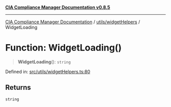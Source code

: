 [**CIA Compliance Manager Documentation v0.8.5**](../../../README.md)

***

[CIA Compliance Manager Documentation](../../../modules.md) / [utils/widgetHelpers](../README.md) / WidgetLoading

# Function: WidgetLoading()

> **WidgetLoading**(): `string`

Defined in: [src/utils/widgetHelpers.ts:80](https://github.com/Hack23/cia-compliance-manager/blob/3ae0301247f765ba03c8c0fe645db4718bb8af76/src/utils/widgetHelpers.ts#L80)

## Returns

`string`
